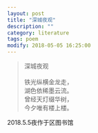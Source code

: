 ```yaml
---
layout: post
title: "深城夜观"
description: ""
category: literature
tags: poem
modify: 2018-05-05 16:25:00
---
```


<blockquote class="song">
<p>
            <tt>深城夜观</tt><br>
            <br>铁光纵横金龙走，<br>湖色依稀墨云流。<br>曾经天灯缀华树，<br>今夕唯有楼上楼。<br>
        </p>
</blockquote>
2018.5.5夜作于区图书馆
